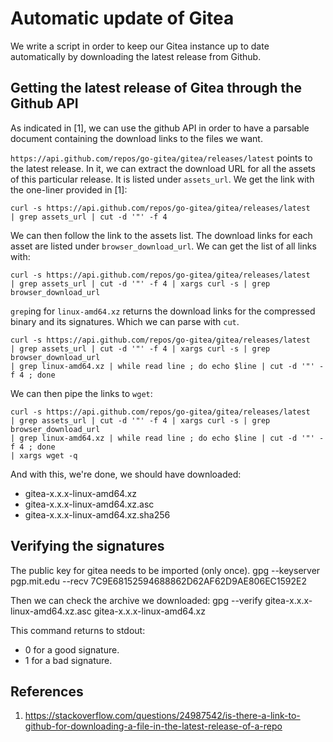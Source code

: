 # Automatic update of Gitea
We write a script in order to keep our Gitea instance up to date automatically
by downloading the latest release from Github.

## Getting the latest release of Gitea through the Github API
As indicated in [1], we can use the github API in order to have a parsable
document containing the download links to the files we want.

`https://api.github.com/repos/go-gitea/gitea/releases/latest` points to the
latest release. In it, we can extract the download URL for all the assets of
this particular release. It is listed under `assets_url`. We get the link with
the one-liner provided in [1]:

```shell
curl -s https://api.github.com/repos/go-gitea/gitea/releases/latest 
| grep assets_url | cut -d '"' -f 4
```

We can then follow the link to the assets list. The download links for each
asset are listed under `browser_download_url`. We can get the list of all links
with:

```shell
curl -s https://api.github.com/repos/go-gitea/gitea/releases/latest 
| grep assets_url | cut -d '"' -f 4 | xargs curl -s | grep browser_download_url
```

`grep`ing for `linux-amd64.xz` returns the download links for the compressed
binary and its signatures. Which we can parse with `cut`.

```shell
curl -s https://api.github.com/repos/go-gitea/gitea/releases/latest 
| grep assets_url | cut -d '"' -f 4 | xargs curl -s | grep browser_download_url 
| grep linux-amd64.xz | while read line ; do echo $line | cut -d '"' -f 4 ; done
```

We can then pipe the links to `wget`:

```shell
curl -s https://api.github.com/repos/go-gitea/gitea/releases/latest 
| grep assets_url | cut -d '"' -f 4 | xargs curl -s | grep browser_download_url
| grep linux-amd64.xz | while read line ; do echo $line | cut -d '"' -f 4 ; done
| xargs wget -q
```

And with this, we're done, we should have downloaded:
* gitea-x.x.x-linux-amd64.xz
* gitea-x.x.x-linux-amd64.xz.asc
* gitea-x.x.x-linux-amd64.xz.sha256

## Verifying the signatures
The public key for gitea needs to be imported (only once).
  gpg --keyserver pgp.mit.edu --recv 7C9E68152594688862D62AF62D9AE806EC1592E2

Then we can check the archive we downloaded:
  gpg --verify gitea-x.x.x-linux-amd64.xz.asc gitea-x.x.x-linux-amd64.xz

This command returns to stdout:
  * 0 for a good signature.
  * 1 for a bad signature.

## References
1. https://stackoverflow.com/questions/24987542/is-there-a-link-to-github-for-downloading-a-file-in-the-latest-release-of-a-repo

